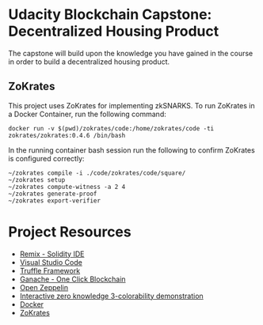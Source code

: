 # Udacity Blockchain Capstone: Decentralized Housing Product

The capstone will build upon the knowledge you have gained in the course in order to build a decentralized housing product.

## ZoKrates

This project uses ZoKrates for implementing zkSNARKS. To run ZoKrates in a Docker Container, run the following command:

```
docker run -v $(pwd)/zokrates/code:/home/zokrates/code -ti zokrates/zokrates:0.4.6 /bin/bash
```

In the running container bash session run the following to confirm ZoKrates is configured correctly:

```
~/zokrates compile -i ./code/zokrates/code/square/
~/zokrates setup
~/zokrates compute-witness -a 2 4
~/zokrates generate-proof
~/zokrates export-verifier
```

# Project Resources

* [Remix - Solidity IDE](https://remix.ethereum.org/)
* [Visual Studio Code](https://code.visualstudio.com/)
* [Truffle Framework](https://truffleframework.com/)
* [Ganache - One Click Blockchain](https://truffleframework.com/ganache)
* [Open Zeppelin ](https://openzeppelin.org/)
* [Interactive zero knowledge 3-colorability demonstration](http://web.mit.edu/~ezyang/Public/graph/svg.html)
* [Docker](https://docs.docker.com/install/)
* [ZoKrates](https://github.com/Zokrates/ZoKrates)
